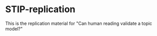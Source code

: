 # STIP-replication
This is the replication material for "Can human reading validate a topic model?" 
